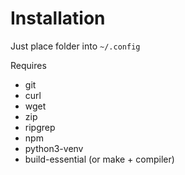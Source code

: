 # Installation

Just place folder into `~/.config`

Requires
- git
- curl
- wget
- zip
- ripgrep
- npm
- python3-venv
- build-essential (or make + compiler)

